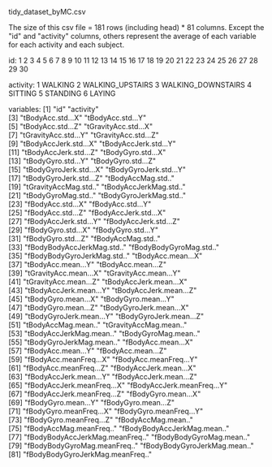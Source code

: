 tidy_dataset_byMC.csv

The size of this csv file = 181 rows (including head) * 81 columns.
Except the "id" and "activity" columns, others represent the average of each variable for each activity and each subject.

id:
1  2  3  4  5  6  7  8  9 10 11 12 13 14 15 16 17 18 19 20 21 22 23 24 25 26 27 28 29 30

activity:
1            WALKING
2   WALKING_UPSTAIRS
3 WALKING_DOWNSTAIRS
4            SITTING
5           STANDING
6             LAYING

variables:
[1] "id"                              "activity"                       
[3] "tBodyAcc.std...X"                "tBodyAcc.std...Y"               
[5] "tBodyAcc.std...Z"                "tGravityAcc.std...X"            
[7] "tGravityAcc.std...Y"             "tGravityAcc.std...Z"            
[9] "tBodyAccJerk.std...X"            "tBodyAccJerk.std...Y"           
[11] "tBodyAccJerk.std...Z"            "tBodyGyro.std...X"              
[13] "tBodyGyro.std...Y"               "tBodyGyro.std...Z"              
[15] "tBodyGyroJerk.std...X"           "tBodyGyroJerk.std...Y"          
[17] "tBodyGyroJerk.std...Z"           "tBodyAccMag.std.."              
[19] "tGravityAccMag.std.."            "tBodyAccJerkMag.std.."          
[21] "tBodyGyroMag.std.."              "tBodyGyroJerkMag.std.."         
[23] "fBodyAcc.std...X"                "fBodyAcc.std...Y"               
[25] "fBodyAcc.std...Z"                "fBodyAccJerk.std...X"           
[27] "fBodyAccJerk.std...Y"            "fBodyAccJerk.std...Z"           
[29] "fBodyGyro.std...X"               "fBodyGyro.std...Y"              
[31] "fBodyGyro.std...Z"               "fBodyAccMag.std.."              
[33] "fBodyBodyAccJerkMag.std.."       "fBodyBodyGyroMag.std.."         
[35] "fBodyBodyGyroJerkMag.std.."      "tBodyAcc.mean...X"              
[37] "tBodyAcc.mean...Y"               "tBodyAcc.mean...Z"              
[39] "tGravityAcc.mean...X"            "tGravityAcc.mean...Y"           
[41] "tGravityAcc.mean...Z"            "tBodyAccJerk.mean...X"          
[43] "tBodyAccJerk.mean...Y"           "tBodyAccJerk.mean...Z"          
[45] "tBodyGyro.mean...X"              "tBodyGyro.mean...Y"             
[47] "tBodyGyro.mean...Z"              "tBodyGyroJerk.mean...X"         
[49] "tBodyGyroJerk.mean...Y"          "tBodyGyroJerk.mean...Z"         
[51] "tBodyAccMag.mean.."              "tGravityAccMag.mean.."          
[53] "tBodyAccJerkMag.mean.."          "tBodyGyroMag.mean.."            
[55] "tBodyGyroJerkMag.mean.."         "fBodyAcc.mean...X"              
[57] "fBodyAcc.mean...Y"               "fBodyAcc.mean...Z"              
[59] "fBodyAcc.meanFreq...X"           "fBodyAcc.meanFreq...Y"          
[61] "fBodyAcc.meanFreq...Z"           "fBodyAccJerk.mean...X"          
[63] "fBodyAccJerk.mean...Y"           "fBodyAccJerk.mean...Z"          
[65] "fBodyAccJerk.meanFreq...X"       "fBodyAccJerk.meanFreq...Y"      
[67] "fBodyAccJerk.meanFreq...Z"       "fBodyGyro.mean...X"             
[69] "fBodyGyro.mean...Y"              "fBodyGyro.mean...Z"             
[71] "fBodyGyro.meanFreq...X"          "fBodyGyro.meanFreq...Y"         
[73] "fBodyGyro.meanFreq...Z"          "fBodyAccMag.mean.."             
[75] "fBodyAccMag.meanFreq.."          "fBodyBodyAccJerkMag.mean.."     
[77] "fBodyBodyAccJerkMag.meanFreq.."  "fBodyBodyGyroMag.mean.."        
[79] "fBodyBodyGyroMag.meanFreq.."     "fBodyBodyGyroJerkMag.mean.."    
[81] "fBodyBodyGyroJerkMag.meanFreq.."
